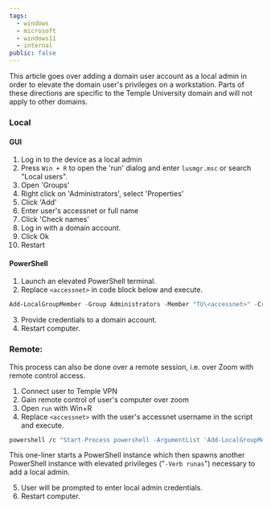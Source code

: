 ```yaml
---
tags:
  - windows
  - microsoft
  - windows11
  - internal
public: false
---
```

This article goes over adding a domain user account as a local admin in order to elevate the domain user's privileges on a workstation. Parts of these directions are specific to the Temple University domain and will not apply to other domains.

### Local

#### GUI

1. Log in to the device as a local admin
2. Press `Win + R` to open the 'run' dialog and enter `lusmgr.msc` or search "Local users".
3. Open 'Groups'
4. Right click on 'Administrators', select 'Properties'
5. Click 'Add'
6. Enter user's accessnet or full name
7. Click 'Check names'
8. Log in with a domain account.
9. Click Ok
10. Restart

#### PowerShell

1. Launch an elevated PowerShell terminal.
2. Replace `<accessnet>` in code block below and execute.

```powershell
Add-LocalGroupMember -Group Administrators -Member "TU\<accessnet>" -Credential (Get-Credential)
```

3. Provide credentials to a domain account.
4. Restart computer.

### Remote:

This process can also be done over a remote session, i.e. over Zoom with remote control access.

1. Connect user to Temple VPN
2. Gain remote control of user's computer over zoom
3. Open `run` with Win+R
4. Replace `<accessnet>` with the user's accessnet username in the script and execute.

```sh
powershell /c "Start-Process powershell -ArgumentList 'Add-LocalGroupMember -Group Administrators -Member tu\<accessnet>' -Verb runas"
```

This one-liner starts a PowerShell instance which then spawns another PowerShell instance with elevated privileges ("`-Verb runas`") necessary to add a local admin.

5. User will be prompted to enter local admin credentials.
6. Restart computer.
